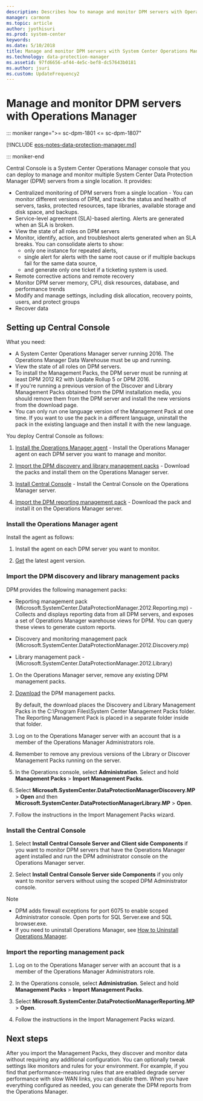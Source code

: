 ```yaml
---
description: Describes how to manage and monitor DPM servers with Operations Manager.
manager: carmonm
ms.topic: article
author: jyothisuri
ms.prod: system-center
keywords:
ms.date: 5/10/2018
title: Manage and monitor DPM servers with System Center Operations Manager
ms.technology: data-protection-manager
ms.assetid: 97fd6656-af44-4e5c-bef8-dc57643b0181
ms.author: jsuri
ms.custom: UpdateFrequency2
---
```


# Manage and monitor DPM servers with Operations Manager

::: moniker range=">= sc-dpm-1801 <= sc-dpm-1807"

[!INCLUDE [eos-notes-data-protection-manager.md](../includes/eos-notes-data-protection-manager.md)]

::: moniker-end

Central Console is a System Center Operations Manager console that you can deploy to manage and monitor multiple System Center Data Protection Manager (DPM) servers from a single location. It provides:

- Centralized monitoring of DPM servers from a single location - You can monitor different versions of DPM, and track the status and health of servers, tasks, protected resources, tape libraries, available storage and disk space, and backups.
- Service-level agreement (SLA)-based alerting. Alerts are generated when an SLA is broken.
- View the state of all roles on DPM servers
- Monitor, identify, action, and troubleshoot alerts generated when an SLA breaks. You can consolidate alerts to show:
    - only one instance for repeated alerts,
    - single alert for alerts with the same root cause or if multiple backups fail for the same data source,
    - and generate only one ticket if a ticketing system is used.
- Remote corrective actions and remote recovery
- Monitor DPM server memory, CPU, disk resources, database, and performance trends
- Modify and manage settings, including disk allocation, recovery points, users, and protect groups
- Recover data

## Setting up Central Console
What you need:

- A System Center Operations Manager server running 2016. The Operations Manager Data Warehouse must be up and running.
- View the state of all roles on DPM servers.
- To install the Management Packs, the DPM server must be running at least DPM 2012 R2 with Update Rollup 5 or DPM 2016.
- If you're running a previous version of the Discover and Library Management Packs obtained from the DPM installation media, you should remove them from the DPM server and install the new versions from the download page.
- You can only run one language version of the Management Pack at one time. If you want to use the pack in a different language, uninstall the pack in the existing language and then install it with the new language.

You deploy Central Console as follows:

1. [Install the Operations Manager agent](#BKMK_OM) - Install the Operations Manager agent on each DPM server you want to manage and monitor.

2. [Import the DPM discovery and library management packs](#BKMK_Import) - Download the packs and install them on the Operations Manager server.

3. [Install Central Console](#BKMK_Central) - Install the Central Console on the Operations Manager server.

4. [Import the DPM reporting management pack](#BKMK_ImportReporting) - Download the pack and install it on the Operations Manager server.

### <a name="BKMK_OM"></a>Install the Operations Manager agent
Install the agent as follows:

1.  Install the agent on each DPM server you want to monitor.

2.  [Get](../scom/manage-deploy-windows-agent-manually.md) the latest agent version.

### <a name="BKMK_Import"></a>Import the DPM discovery and library management packs
DPM provides the following management packs:

- Reporting management pack (Microsoft.SystemCenter.DataProtectionManager.2012.Reporting.mp) - Collects and displays reporting data from all DPM servers, and exposes a set of Operations Manager warehouse views for DPM. You can query these views to generate custom reports.

- Discovery and monitoring management pack (Microsoft.SystemCenter.DataProtectionManager.2012.Discovery.mp)

- Library management pack - (Microsoft.SystemCenter.DataProtectionManager.2012.Library)


1. On the Operations Manager server, remove any existing DPM management packs.

2. [Download](https://www.microsoft.com/download/details.aspx?id=56560) the DPM management packs.

    By default, the download places the Discovery and Library Management Packs in the C:\Program Files\System Center Management Packs folder. The Reporting Management Pack is placed in a separate folder inside that folder.

3. Log on to the Operations Manager server with an account that is a member of the Operations Manager Administrators role.

4. Remember to remove any previous versions of the Library or Discover Management Packs running on the server.

5. In the Operations console, select **Administration**. Select and hold **Management Packs** > **Import Management Packs**.

6. Select **Microsoft.SystemCenter.DataProtectionManagerDiscovery.MP** > **Open** and then **Microsoft.SystemCenter.DataProtectionManagerLibrary.MP** > **Open**.

7. Follow the instructions in the Import Management Packs wizard.

### <a name="BKMK_Central"></a>Install the Central Console

1. Select **Install Central Console Server and Client side Components** if you want to monitor DPM servers that have the Operations Manager agent installed and run the DPM administrator console on the Operations Manager server.

2. Select **Install Central Console Server side Components** if you only want to monitor servers without using the scoped DPM Administrator console.

> [!NOTE]
> - DPM adds firewall exceptions for port 6075 to enable scoped Administrator console. Open ports for SQL Server.exe and SQL browser.exe.
> - If you need to uninstall Operations Manager, see [How to Uninstall Operations Manager](/previous-versions/system-center/system-center-2012-R2/hh456442(v=sc.12)).

### <a name="BKMK_ImportReporting"></a>Import the reporting management pack

1. Log on to the Operations Manager server with an account that is a member of the Operations Manager Administrators role.

2. In the Operations console, select **Administration**. Select and hold **Management Packs** > **Import Management Packs**.

3. Select **Microsoft.SystemCenter.DataProtectionManagerReporting.MP** > **Open**.

4. Follow the instructions in the Import Management Packs wizard.

## Next steps
After you import the Management Packs, they discover and monitor data without requiring any additional configuration. You can optionally tweak settings like monitors and rules for your environment. For example, if you find that performance-measuring rules that are enabled degrade server performance with slow WAN links, you can disable them. When you have everything configured as needed, you can generate the DPM reports from the Operations Manager.
